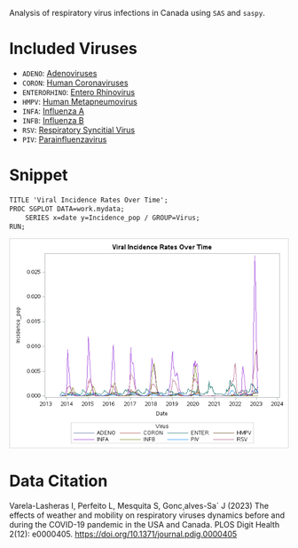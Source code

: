 Analysis of respiratory virus infections in Canada using `SAS` and `saspy`.

# Included Viruses
- `ADENO`: [Adenoviruses](https://www.cdc.gov/adenovirus/index.html)
- `CORON`: [Human Coronaviruses](https://www.cdc.gov/coronavirus/general-information.html)
- `ENTERORHINO`: [Entero Rhinovirus](https://www.cdc.gov/ncird/rhinoviruses-common-cold.html)
- `HMPV`: [Human Metapneumovirus](https://www.cdc.gov/ncird/human-metapneumovirus.html)
- `INFA`: [Influenza A](https://www.cdc.gov/flu/about/viruses/types.htm)
- `INFB`: [Influenza B](https://www.cdc.gov/flu/about/viruses/types.htm)
- `RSV`: [Respiratory Syncitial Virus](https://www.cdc.gov/rsv/index.html)
- `PIV`: [Parainfluenzavirus](https://www.cdc.gov/parainfluenza/index.html)

# Snippet
```sas
TITLE 'Viral Incidence Rates Over Time';
PROC SGPLOT DATA=work.mydata;
    SERIES x=date y=Incidence_pop / GROUP=Virus;
RUN; 
```
![](plot.png)

# Data Citation
Varela-Lasheras I, Perfeito L, Mesquita S, Gonc¸alves-Sa´ J (2023) The effects of weather and mobility on respiratory viruses dynamics before and during the COVID-19 pandemic in the USA and Canada. PLOS Digit Health 2(12): e0000405. https://doi.org/10.1371/journal.pdig.0000405
